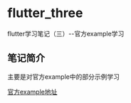 # flutter_three

flutter学习笔记（三）--官方example学习

## 笔记简介

主要是对官方example中的部分示例学习

[官方example地址](https://github.com/flutter/flutter)
